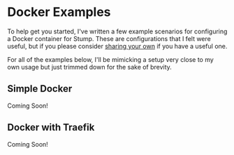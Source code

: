 # Docker Examples

To help get you started, I've written a few example scenarios for configuring a Docker container for Stump. These are configurations that I felt were useful, but if you please consider [sharing your own](https://github.com/aaronleopold/stump/issues/new/choose) if you have a useful one.

For all of the examples below, I'll be mimicking a setup very close to my own usage but just trimmed down for the sake of brevity.

## Simple Docker

Coming Soon!

## Docker with Traefik

Coming Soon!
